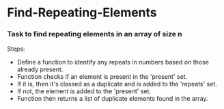 # Find-Repeating-Elements
### Task to find repeating elements in an array of size n

Steps:
* Define a function to identify any repeats in numbers based on those already present.
* Function checks if an element is present in the 'present' set.
* If it is, then it's classed as a duplicate and is added to the 'repeats' set.
* If not, the element is added to the 'present' set.
* Function then returns a list of duplicate elements found in the array.
